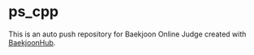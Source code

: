# ps_cpp
This is an auto push repository for Baekjoon Online Judge created with [BaekjoonHub](https://github.com/BaekjoonHub/BaekjoonHub).
